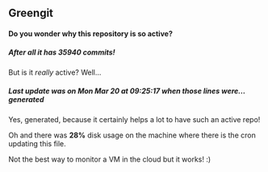 ## Greengit

#### Do you wonder why this repository is so active?

##### After all it has 35940 commits!

But is it *really* active? Well...

##### Last update was on Mon Mar 20 at 09:25:17 when those lines were... generated

Yes, generated, because it certainly helps a lot to have such an active repo!

Oh and there was **28%** disk usage on the machine
where there is the cron updating this file.

Not the best way to monitor a VM in the cloud but it works! :)
